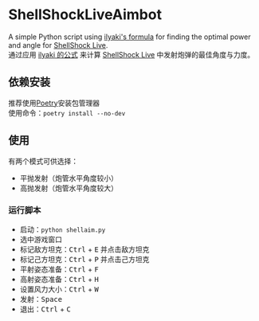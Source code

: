 # ShellShockLiveAimbot

A simple Python script using [ilyaki's formula](https://steamcommunity.com/sharedfiles/filedetails/?id=1327582953) for finding the optimal power and angle for [ShellShock Live](https://store.steampowered.com/app/326460/ShellShock_Live/).  
通过应用 [ilyaki 的公式](https://steamcommunity.com/sharedfiles/filedetails/?id=1327582953) 来计算 [ShellShock Live](https://store.steampowered.com/app/326460/ShellShock_Live/) 中发射炮弹的最佳角度与力度。

## 依赖安装

推荐使用[Poetry](https://python-poetry.org/)安装包管理器  
使用命令：`poetry install --no-dev`

## 使用

有两个模式可供选择：

- 平抛发射（炮管水平角度较小）
- 高抛发射（炮管水平角度较大）

### 运行脚本

- 启动：`python shellaim.py`
- 选中游戏窗口
- 标记敌方坦克：<kbd>Ctrl</kbd> + <kbd>E</kbd> 并点击敌方坦克
- 标记己方坦克：<kbd>Ctrl</kbd> + <kbd>P</kbd> 并点击己方坦克
- 平射姿态准备：<kbd>Ctrl</kbd> + <kbd>F</kbd>
- 高射姿态准备：<kbd>Ctrl</kbd> + <kbd>H</kbd>
- 设置风力大小：<kbd>Ctrl</kbd> + <kbd>W</kbd>
- 发射：<kbd>Space</kbd>
- 退出：<kbd>Ctrl</kbd> + <kbd>C</kbd>
